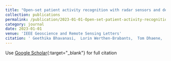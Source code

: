 ```yaml
---
title: "Open-set patient activity recognition with radar sensors and deep learning"
collection: publications
permalink: /publication/2023-01-01-Open-set-patient-activity-recognition-with-radar-sensors-and-deep-learning
category: journal
date: 2023-01-01
venue: 'IEEE Geoscience and Remote Sensing Letters'
citation: ' Geethika Bhavanasi,  Lorin Werthen-Brabants,  Tom Dhaene,  Ivo Couckuyt, &quot;Open-set patient activity recognition with radar sensors and deep learning.&quot; IEEE Geoscience and Remote Sensing Letters, 2023.'
---
```

Use [Google Scholar](https://scholar.google.com/scholar?q=Open+set+patient+activity+recognition+with+radar+sensors+and+deep+learning){:target="_blank"} for full citation